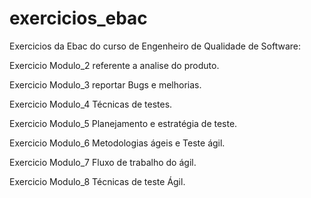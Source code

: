 # exercicios_ebac
Exercicios da Ebac do curso de Engenheiro de Qualidade de Software:

Exercicio Modulo_2 referente a analise do produto.

Exercicio Modulo_3 reportar Bugs e melhorias.

Exercicio Modulo_4 Técnicas de testes.

Exercicio Modulo_5 Planejamento e estratégia de teste.

Exercicio Modulo_6 Metodologias ágeis e Teste ágil.

Exercicio Modulo_7 Fluxo de trabalho do ágil.

Exercicio Modulo_8 Técnicas de teste Ágil.